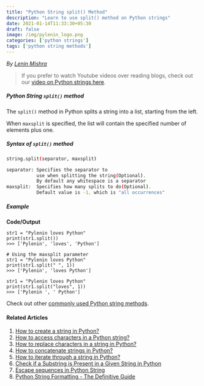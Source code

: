 ```yaml
---
title: "Python String split() Method"
description: "Learn to use split() method on Python strings"
date: 2021-01-14T11:33:30+05:30
draft: false
image: /img/pylenin_logo.png
categories: ['python strings']
tags: ['python string methods']
---
```

<div class="sharethis-inline-follow-buttons"></div>

*By [Lenin Mishra](https://www.pylenin.com/authors/#lenin-mishra)*

> If you prefer to watch Youtube videos over reading blogs, check out our [video on Python strings here](https://youtu.be/MXdNMo_f95I). 

##### Python String `split()` method

The `split()` method in Python splits a string into a list, starting from the left.

When `maxsplit` is specified, the list will contain the specified number of elements plus one.

##### Syntax of `split()` method

```bash
string.split(separator, maxsplit)

separator: Specifies the separator to 
           use when splitting the string(Optional). 
           By default any whitespace is a separator
maxsplit:  Specifies how many splits to do(Optional). 
           Default value is -1, which is "all occurrences"
```

##### Example

**Code/Output**

```python3
str1 = "Pylenin loves Python"
print(str1.split())
>>> ['Pylenin', 'loves', 'Python']

# Using the maxsplit parameter
str1 = "Pylenin loves Python"
print(str1.split(" ", 1))
>>> ['Pylenin', 'loves Python']

str1 = "Pylenin loves Python"
print(str1.split("loves", 1))
>>> ['Pylenin ', ' Python']
```

Check out other [commonly used Python string methods](https://www.pylenin.com/blogs/common-python-string-methods).

#### Related Articles

1. [How to create a string in Python?](https://www.pylenin.com/blogs/create-string-python/)
2. [How to access characters in a Python string?](https://www.pylenin.com/blogs/access-characters-in-string/)
3. [How to replace characters in a string in Python?](https://www.pylenin.com/blogs/replace-string-characters-python/)
4. [How to concatenate strings in Python?](https://www.pylenin.com/blogs/concatenate-strings-in-python/)
5. [How to iterate through a string in Python?](https://www.pylenin.com/blogs/iterating-through-python-string/)
6. [Check if a Substring is Present in a Given String in Python](https://www.pylenin.com/blogs/check-substring-in-a-string-python/)
7. [Escape sequences in Python String](https://www.pylenin.com/blogs/escape-sequences-python-string/)
8. [Python String Formatting - The Definitive Guide](https://www.pylenin.com/blogs/python-string-formatting/)


